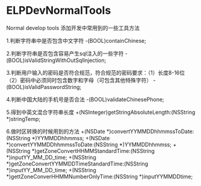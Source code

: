 # ELPDevNormalTools
Normal develop tools
添加开发中常用到的一些工具方法

1.判断字符串中是否包含中文字符
-(BOOL)containChinese;

2.判断字符串是否包含容易产生sql注入的一些字符
-(BOOL)isValidStringWithOutSqlInjection;

3.判断用户输入的密码是否符合规范，符合规范的密码要求：（1）长度8-16位 （2）密码中必须同时包含数字和字母（可包含其他特殊字符）
-(BOOL)isValidPasswordString;

4.判断中国大陆的手机号是否合法
-(BOOL)validateChinesePhone;

5.得到中英文混合字符串长度
+(NSInteger)getStringAbsoluteLength:(NSString *)stringTemp;

6.做时区转换的时候用到的方法
+(NSDate *)convertYYMMDDhhmmssToDate:(NSString *)YYMMDDhhmmss;
+(NSDate *)convertYYMMDDhhmmssToDate:(NSString *)YYMMDDhhmmss;
+(NSString *)getZoneConvertHHMMStandardTime:(NSString *)inputYY_MM_DD_time;
+(NSString *)getZoneConvertYYMMDDTimeStandardTime:(NSString *)inputYY_MM_DD_time;
+(NSString *)gettZoneConverHHMMNumberOnlyTime:(NSString *)inputYYMMDDtime;
